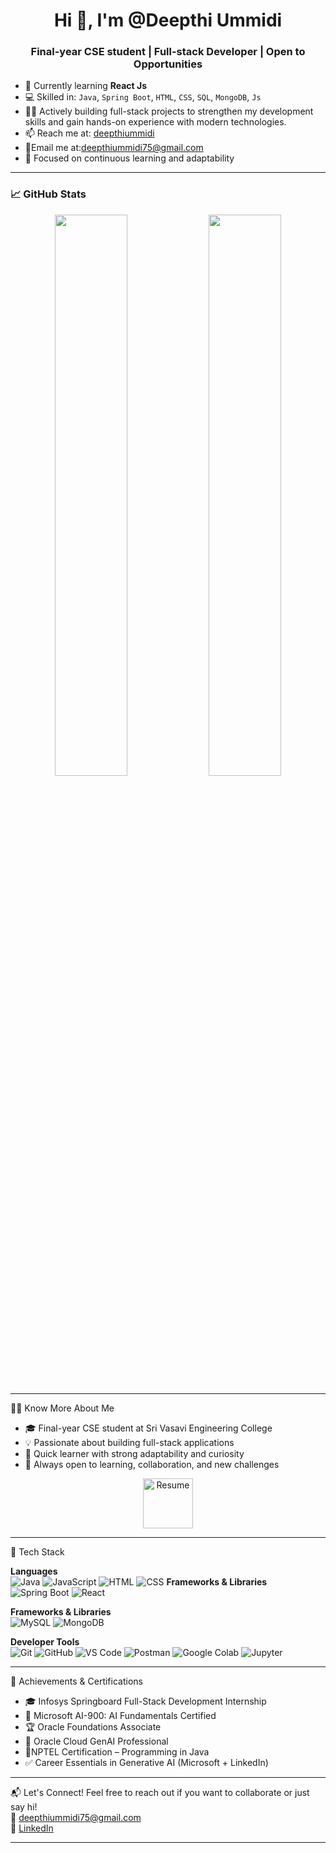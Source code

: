 <h1 align="center">Hi 👋, I'm @Deepthi Ummidi</h1>
<h3 align="center">Final-year CSE student | Full-stack Developer | Open to Opportunities</h3>

- 🌱 Currently learning **React Js**
- 💻 Skilled in: `Java`, `Spring Boot`, `HTML`, `CSS`, `SQL`, `MongoDB`, `Js`
- 👩‍💻 Actively building full-stack projects to strengthen my development skills and gain hands-on experience with modern technologies.
- 📫 Reach me at: [deepthiummidi](https://www.linkedin.com/in/deepthiummidi/)
- 📧Email me at:[deepthiummidi75@gmail.com](mailto:deepthiummidi75@gmail.com)  
- 🎯 Focused on continuous learning and adaptability

---
### 📈 GitHub Stats

<p align="center">
  <img src="https://github-readme-stats.vercel.app/api?username=Deepthi-Ummidi&show_icons=true&theme=radical" width="48%" />
  <img src="https://github-readme-stats.vercel.app/api/top-langs/?username=Deepthi-Ummidi&layout=compact&theme=radical" width="48%" />
</p>

---

🙋‍♀️ Know More About Me

- 🎓 Final-year CSE student at Sri Vasavi Engineering College  
- 💡 Passionate about building full-stack applications  
- 🧠 Quick learner with strong adaptability and curiosity  
- 🤝 Always open to learning, collaboration, and new challenges  

<p align="center">
  <a href="https://drive.google.com/file/d/172PAfvPnOgMaQEGlqqLYuAvWuWTyQIh6/view?usp=drive_link" target="_blank">
    <img src=""https://img.icons8.com/color/96/resume.png" alt="Resume" width="80"/>
  </a>
</p>



---

🔧 Tech Stack

**Languages**  
![Java](https://img.shields.io/badge/Java-ED8B00?style=for-the-badge&logo=openjdk&logoColor=white)
![JavaScript](https://img.shields.io/badge/JavaScript-F7DF1E?style=for-the-badge&logo=javascript&logoColor=black)
![HTML](https://img.shields.io/badge/HTML-E34F26?style=for-the-badge&logo=html5&logoColor=white)
![CSS](https://img.shields.io/badge/CSS-1572B6?style=for-the-badge&logo=css3&logoColor=white)
**Frameworks & Libraries**  
![Spring Boot](https://img.shields.io/badge/Spring%20Boot-6DB33F?style=for-the-badge&logo=spring-boot&logoColor=white)
![React](https://img.shields.io/badge/React-20232A?style=for-the-badge&logo=react&logoColor=61DAFB)

**Frameworks & Libraries**  
![MySQL](https://img.shields.io/badge/MySQL-4479A1?style=for-the-badge&logo=mysql&logoColor=white)
![MongoDB](https://img.shields.io/badge/MongoDB-4EA94B?style=for-the-badge&logo=mongodb&logoColor=white)

**Developer Tools**  
![Git](https://img.shields.io/badge/Git-F05032?style=for-the-badge&logo=git&logoColor=white)
![GitHub](https://img.shields.io/badge/GitHub-181717?style=for-the-badge&logo=github&logoColor=white)
![VS Code](https://img.shields.io/badge/VS%20Code-007ACC?style=for-the-badge&logo=visual-studio-code&logoColor=white)
![Postman](https://img.shields.io/badge/Postman-FF6C37?style=for-the-badge&logo=postman&logoColor=white)
![Google Colab](https://img.shields.io/badge/Google%20Colab-F9AB00?style=for-the-badge&logo=googlecolab&logoColor=white)
![Jupyter](https://img.shields.io/badge/Jupyter-F37626?style=for-the-badge&logo=jupyter&logoColor=white)

---
🏅 Achievements & Certifications

- 🎓 Infosys Springboard Full-Stack Development Internship
- 📜 Microsoft AI-900: AI Fundamentals Certified
- 🏆 Oracle Foundations Associate
- 🧠 Oracle Cloud GenAI Professional
- 📜NPTEL Certification – Programming in Java
- ✅ Career Essentials in Generative AI (Microsoft + LinkedIn)
---
📬 Let's Connect!
Feel free to reach out if you want to collaborate or just say hi!  
📧 [deepthiummidi75@gmail.com](mailto:deepthiummidi75@gmail.com)  
🔗 [LinkedIn](https://www.linkedin.com/in/deepthiummidi/)

---
